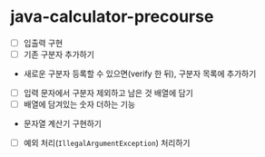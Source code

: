 # java-calculator-precourse

* [ ]  입출력 구현
* [ ]  기존 구분자 추가하기
  * 새로운 구분자 등록할 수 있으면(verify 한 뒤), 구분자 목록에 추가하기
* [ ]  입력 문자에서 구분자 제외하고 남은 것 배열에 담기
* [ ]  배열에 담겨있는 숫자 더하는 기능
  * 문자열 계산기 구현하기
* [ ]  예외 처리(`IllegalArgumentException`) 처리하기

